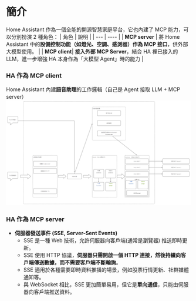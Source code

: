 # 簡介
Home Assistant 作為一個全能的開源智慧家庭平台，它也內建了 MCP 能力，可以分別扮演 2 種角色：
| 角色 | 說明 |
| --- | ---- |
| **MCP server** | 將 Home Assistant 中的**設備控制功能（如燈光、空調、感測器）作為 MCP 接口**，供外部大模型使用。 |
| **MCP client**| **接入外部 MCP Server**，結合 HA 裡已接入的 LLM，進一步增強 HA 本身作為「大模型 Agent」時的能力 |

### HA 作為 MCP client
Home Assistant 內建**語音助理**的工作邏輯（自己是 Agent 接取 LLM + MCP server）
![image](./mcp_client.png)

### HA 作為 MCP server

- **伺服器發送事件 (SSE, Server-Sent Events)**
  - SSE 是一種 Web 技術，允許伺服器向客戶端(通常是瀏覽器) 推送即時更新。
  - SSE 使用 HTTP 協議，**伺服器只需開啟一個 HTTP 連接，然後持續向客戶端傳送數據，而不需要客戶端不斷輪詢**。
  - SSE 適用於各種需要即時資料推播的場景，例如股票行情更新、社群媒體通知等。
  - 與 WebSocket 相比，SSE 更加簡單易用，但它是**單向通信**，只能由伺服器向客戶端推送資料。

